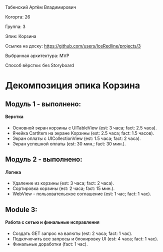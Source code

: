 Табенский Артём Владимирович

Когорта: 26

Группа: 3

Эпик: Корзина

Ссылка на доску: https://github.com/users/IceRedline/projects/3

Выбранная архитектура: MVP

Способ вёрстки: без Storyboard

# Декомпозиция эпика Корзина

## Модуль 1 - выполнено:

#### Верстка
- Основной экран корзины с UITableView  (est: 3 часа; fact: 2.5 часа).
- Ячейка CartItem на экране Корзины (est: 2.5 часа; fact: 1.5 часов).
- Экран оплаты с UICollectionView (est: 1.5 часа; fact: 2 часа).
- Экран успешной оплаты (est: 30 мин.; fact: 30 мин.).

## Модуль 2 - выполнено:
#### Логика
- Удаление из корзины (est: 3 часа; fact: 2 часа).
- Сортировка корзины (est: 2 часа; fact: 15 мин.).
- WebView - пользовательское соглашение (est: 1 час; fact: 1 час).

## Module 3:
#### Работа с сетью и финальные исправления
- Создать GET запрос на валюты  (est: 2 часа; fact: 1 час).
- Подклчючить все запросы и блокировку UI (est: 4 часа; fact: 1 час).
- Финальные доработки (fact: 1 час).


